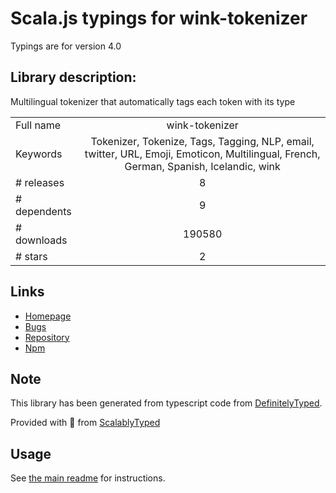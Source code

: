 
# Scala.js typings for wink-tokenizer

Typings are for version 4.0

## Library description:
Multilingual tokenizer that automatically tags each token with its type

|                    |                 |
| ------------------ | :-------------: |
| Full name          | wink-tokenizer |
| Keywords           | Tokenizer, Tokenize, Tags, Tagging, NLP, email, twitter, URL, Emoji, Emoticon, Multilingual, French, German, Spanish, Icelandic, wink |
| # releases         | 8 |
| # dependents       | 9 |
| # downloads        | 190580 |
| # stars            | 2 |

## Links
- [Homepage](http://winkjs.org/)
- [Bugs](https://github.com/winkjs/wink-tokenizer/issues)
- [Repository](https://github.com/winkjs/wink-tokenizer)
- [Npm](https://www.npmjs.com/package/wink-tokenizer)
    


## Note
This library has been generated from typescript code from [DefinitelyTyped](https://definitelytyped.org).

Provided with :purple_heart: from [ScalablyTyped](https://github.com/oyvindberg/ScalablyTyped)

## Usage
See [the main readme](../../readme.md) for instructions.


